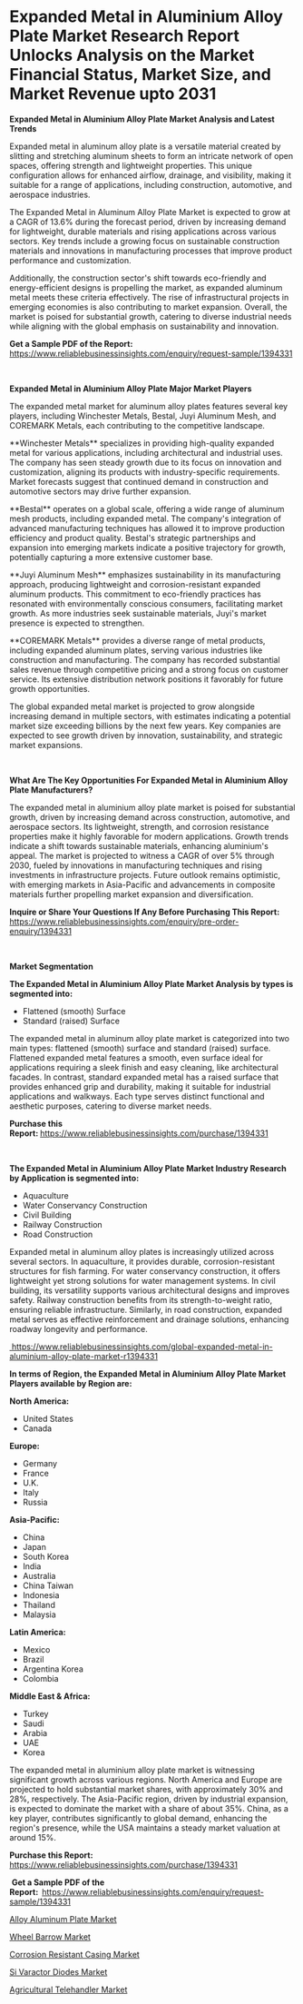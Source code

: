 <p><h1>Expanded Metal in Aluminium Alloy Plate Market Research Report Unlocks Analysis on the Market Financial Status, Market Size, and Market Revenue upto 2031</h1></p><p><strong>Expanded Metal in Aluminium Alloy Plate Market Analysis and Latest Trends</strong></p>
<p><p>Expanded metal in aluminum alloy plate is a versatile material created by slitting and stretching aluminum sheets to form an intricate network of open spaces, offering strength and lightweight properties. This unique configuration allows for enhanced airflow, drainage, and visibility, making it suitable for a range of applications, including construction, automotive, and aerospace industries.</p><p>The Expanded Metal in Aluminum Alloy Plate Market is expected to grow at a CAGR of 13.6% during the forecast period, driven by increasing demand for lightweight, durable materials and rising applications across various sectors. Key trends include a growing focus on sustainable construction materials and innovations in manufacturing processes that improve product performance and customization. </p><p>Additionally, the construction sector's shift towards eco-friendly and energy-efficient designs is propelling the market, as expanded aluminum metal meets these criteria effectively. The rise of infrastructural projects in emerging economies is also contributing to market expansion. Overall, the market is poised for substantial growth, catering to diverse industrial needs while aligning with the global emphasis on sustainability and innovation.</p></p>
<p><strong>Get a Sample PDF of the Report:&nbsp;</strong> <a href="https://www.reliablebusinessinsights.com/enquiry/request-sample/1394331">https://www.reliablebusinessinsights.com/enquiry/request-sample/1394331</a></p>
<p>&nbsp;</p>
<p><strong>Expanded Metal in Aluminium Alloy Plate Major Market Players</strong></p>
<p><p>The expanded metal market for aluminum alloy plates features several key players, including Winchester Metals, Bestal, Juyi Aluminum Mesh, and COREMARK Metals, each contributing to the competitive landscape.</p><p>**Winchester Metals** specializes in providing high-quality expanded metal for various applications, including architectural and industrial uses. The company has seen steady growth due to its focus on innovation and customization, aligning its products with industry-specific requirements. Market forecasts suggest that continued demand in construction and automotive sectors may drive further expansion.</p><p>**Bestal** operates on a global scale, offering a wide range of aluminum mesh products, including expanded metal. The company's integration of advanced manufacturing techniques has allowed it to improve production efficiency and product quality. Bestal's strategic partnerships and expansion into emerging markets indicate a positive trajectory for growth, potentially capturing a more extensive customer base.</p><p>**Juyi Aluminum Mesh** emphasizes sustainability in its manufacturing approach, producing lightweight and corrosion-resistant expanded aluminum products. This commitment to eco-friendly practices has resonated with environmentally conscious consumers, facilitating market growth. As more industries seek sustainable materials, Juyi's market presence is expected to strengthen.</p><p>**COREMARK Metals** provides a diverse range of metal products, including expanded aluminum plates, serving various industries like construction and manufacturing. The company has recorded substantial sales revenue through competitive pricing and a strong focus on customer service. Its extensive distribution network positions it favorably for future growth opportunities.</p><p>The global expanded metal market is projected to grow alongside increasing demand in multiple sectors, with estimates indicating a potential market size exceeding billions by the next few years. Key companies are expected to see growth driven by innovation, sustainability, and strategic market expansions.</p></p>
<p>&nbsp;</p>
<p><strong>What Are The Key Opportunities For Expanded Metal in Aluminium Alloy Plate Manufacturers?</strong></p>
<p><p>The expanded metal in aluminium alloy plate market is poised for substantial growth, driven by increasing demand across construction, automotive, and aerospace sectors. Its lightweight, strength, and corrosion resistance properties make it highly favorable for modern applications. Growth trends indicate a shift towards sustainable materials, enhancing aluminium's appeal. The market is projected to witness a CAGR of over 5% through 2030, fueled by innovations in manufacturing techniques and rising investments in infrastructure projects. Future outlook remains optimistic, with emerging markets in Asia-Pacific and advancements in composite materials further propelling market expansion and diversification.</p></p>
<p><strong>Inquire or Share Your Questions If Any Before Purchasing This Report:</strong> <a href="https://www.reliablebusinessinsights.com/enquiry/pre-order-enquiry/1394331">https://www.reliablebusinessinsights.com/enquiry/pre-order-enquiry/1394331</a></p>
<p>&nbsp;</p>
<p><strong>Market Segmentation</strong></p>
<p><strong>The Expanded Metal in Aluminium Alloy Plate Market Analysis by types is segmented into:</strong></p>
<p><ul><li>Flattened (smooth) Surface</li><li>Standard (raised) Surface</li></ul></p>
<p><p>The expanded metal in aluminum alloy plate market is categorized into two main types: flattened (smooth) surface and standard (raised) surface. Flattened expanded metal features a smooth, even surface ideal for applications requiring a sleek finish and easy cleaning, like architectural facades. In contrast, standard expanded metal has a raised surface that provides enhanced grip and durability, making it suitable for industrial applications and walkways. Each type serves distinct functional and aesthetic purposes, catering to diverse market needs.</p></p>
<p><strong>Purchase this Report:&nbsp;</strong><a href="https://www.reliablebusinessinsights.com/purchase/1394331">https://www.reliablebusinessinsights.com/purchase/1394331</a></p>
<p>&nbsp;</p>
<p><strong>The Expanded Metal in Aluminium Alloy Plate Market Industry Research by Application is segmented into:</strong></p>
<p><ul><li>Aquaculture</li><li>Water Conservancy Construction</li><li>Civil Building</li><li>Railway Construction</li><li>Road Construction</li></ul></p>
<p><p>Expanded metal in aluminum alloy plates is increasingly utilized across several sectors. In aquaculture, it provides durable, corrosion-resistant structures for fish farming. For water conservancy construction, it offers lightweight yet strong solutions for water management systems. In civil building, its versatility supports various architectural designs and improves safety. Railway construction benefits from its strength-to-weight ratio, ensuring reliable infrastructure. Similarly, in road construction, expanded metal serves as effective reinforcement and drainage solutions, enhancing roadway longevity and performance.</p></p>
<p><a href="https://www.reliablebusinessinsights.com/global-expanded-metal-in-aluminium-alloy-plate-market-r1394331">&nbsp;https://www.reliablebusinessinsights.com/global-expanded-metal-in-aluminium-alloy-plate-market-r1394331</a></p>
<p><strong>In terms of Region, the Expanded Metal in Aluminium Alloy Plate Market Players available by Region are:</strong></p>
<p>
    <p> <strong> North America: </strong>
        <ul>
            <li>United States</li>
            <li>Canada</li>
        </ul>
        </p> 
    <p> <strong> Europe: </strong>
        <ul>
            <li>Germany</li>
            <li>France</li>
            <li>U.K.</li>
            <li>Italy</li>
            <li>Russia</li>
        </ul>
        </p> 
    <p> <strong> Asia-Pacific: </strong>
        <ul>
            <li>China</li>
            <li>Japan</li>
            <li>South Korea</li>
            <li>India</li>
            <li>Australia</li>
            <li>China Taiwan</li>
            <li>Indonesia</li>
            <li>Thailand</li>
            <li>Malaysia</li>
        </ul>
        </p> 
    <p> <strong> Latin America: </strong>
        <ul>
            <li>Mexico</li>
            <li>Brazil</li>
            <li>Argentina Korea</li>
            <li>Colombia</li>
        </ul>
        </p> 
    <p> <strong> Middle East & Africa: </strong>
        <ul>
            <li>Turkey</li>
            <li>Saudi</li>
            <li>Arabia</li>
            <li>UAE</li>
            <li>Korea</li>
        </ul>
    </p>
    </p>
<p><p>The expanded metal in aluminium alloy plate market is witnessing significant growth across various regions. North America and Europe are projected to hold substantial market shares, with approximately 30% and 28%, respectively. The Asia-Pacific region, driven by industrial expansion, is expected to dominate the market with a share of about 35%. China, as a key player, contributes significantly to global demand, enhancing the region's presence, while the USA maintains a steady market valuation at around 15%.</p></p>
<p><strong>Purchase this Report: </strong><a href="https://www.reliablebusinessinsights.com/purchase/1394331">https://www.reliablebusinessinsights.com/purchase/1394331</a></p>
<p>&nbsp;<strong>Get a Sample PDF of the Report:&nbsp;&nbsp;</strong><a href="https://www.reliablebusinessinsights.com/enquiry/request-sample/1394331">https://www.reliablebusinessinsights.com/enquiry/request-sample/1394331</a></p>
<p><strong></strong></p>
<p><p><a href="https://issuu.com/reportprime-2/docs/alloy-aluminum-plate-market-size-20_25c97aba6d16a4">Alloy Aluminum Plate Market</a></p><p><a href="https://www.linkedin.com/pulse/wheel-barrow-market-global-regional-analysis-focus-region-eu9dc?trackingId=JMmRuQ4LQiquxQsQ0KjyZA%3D%3D">Wheel Barrow Market</a></p><p><a href="https://issuu.com/reportprime-2/docs/corrosion-resistant-casing-market-s_cddf7647090365">Corrosion Resistant Casing Market</a></p><p><a href="https://github.com/JamesCox407/Market-Research-Report-List-1/blob/main/si-varactor-diodes-market.md">Si Varactor Diodes Market</a></p><p><a href="https://www.linkedin.com/pulse/agricultural-telehandler-industry-analysis-report-its-market-t1ioc?trackingId=CIpRUmJzTfamUYmFaDwpeA%3D%3D">Agricultural Telehandler Market</a></p></p>